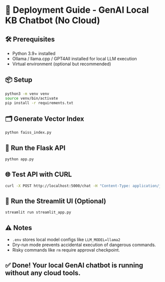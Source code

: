 # 🚀 Deployment Guide - GenAI Local KB Chatbot (No Cloud)

## 🛠 Prerequisites
- Python 3.9+ installed
- Ollama / llama.cpp / GPT4All installed for local LLM execution
- Virtual environment (optional but recommended)

## 📦 Setup
```bash
python3 -m venv venv
source venv/bin/activate
pip install -r requirements.txt
```

## 🗂 Generate Vector Index
```bash
python faiss_index.py
```

## 🧠 Run the Flask API
```bash
python app.py
```

## 🌐 Test API with CURL
```bash
curl -X POST http://localhost:5000/chat -H "Content-Type: application/json" -d '{"issue": "Disk usage is high", "dry_run": true}'
```

## 🎨 Run the Streamlit UI (Optional)
```bash
streamlit run streamlit_app.py
```

## ⚠ Notes
- `.env` stores local model configs like `LLM_MODEL=llama2`
- Dry-run mode prevents accidental execution of dangerous commands.
- Risky commands like `rm` require approval checkpoint.

## ✅ Done! Your local GenAI chatbot is running without any cloud tools.